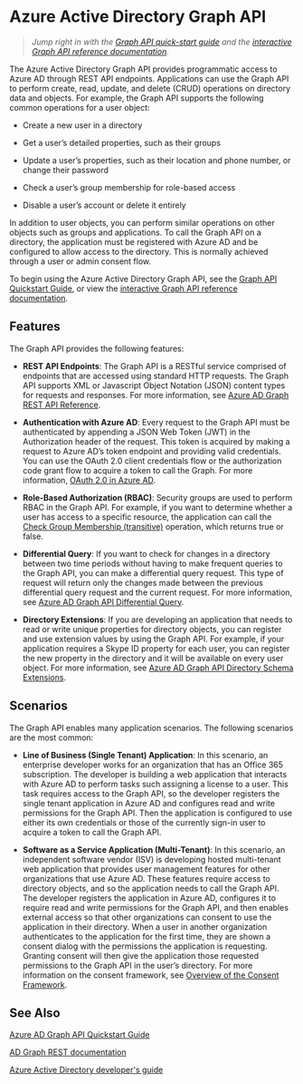 <properties
   pageTitle="Azure Active Directory Graph API | Windows Azure"
   description="An overview and quickstart guide for the Graph API which allows programmatic access to Azure AD through REST API endpoints."
   services="active-directory"
   documentationCenter=""
   authors="msmbaldwin"
   manager="mbaldwin"
   editor="mbaldwin" />
<tags
	ms.service="active-directory"
	ms.date="09/17/2015"
	wacn.date=""/>

# Azure Active Directory Graph API

> *Jump right in with the [Graph API quick-start guide](/documentation/articles/active-directory-graph-api-quickstart) and the [interactive Graph API reference documentation](https://msdn.microsoft.com/Library/Azure/Ad/Graph/api/api-catalog).*

The Azure Active Directory Graph API provides programmatic access to Azure AD through REST API endpoints. Applications can use the Graph API to perform create, read, update, and delete (CRUD) operations on directory data and objects. For example, the Graph API supports the following common operations for a user object:

- Create a new user in a directory

- Get a user’s detailed properties, such as their groups

- Update a user’s properties, such as their location and phone number, or change their password

- Check a user’s group membership for role-based access

- Disable a user’s account or delete it entirely

In addition to user objects, you can perform similar operations on other objects such as groups and applications. To call the Graph API on a directory, the application must be registered with Azure AD and be configured to allow access to the directory. This is normally achieved through a user or admin consent flow.

To begin using the Azure Active Directory Graph API, see the [Graph API Quickstart Guide](/documentation/articles/active-directory-graph-api-quickstart), or view the [interactive Graph API reference documentation](https://msdn.microsoft.com/Library/Azure/Ad/Graph/api/api-catalog).


## Features

The Graph API provides the following features:

- **REST API Endpoints**: The Graph API is a RESTful service comprised of endpoints that are accessed using standard HTTP requests. The Graph API supports XML or Javascript Object Notation (JSON) content types for requests and responses. For more information, see [Azure AD Graph REST API Reference](https://msdn.microsoft.com/zh-cn/library/azure/hh974478.aspx).

- **Authentication with Azure AD**: Every request to the Graph API must be authenticated by appending a JSON Web Token (JWT) in the Authorization header of the request. This token is acquired by making a request to Azure AD’s token endpoint and providing valid credentials. You can use the OAuth 2.0 client credentials flow or the authorization code grant flow to acquire a token to call the Graph. For more information, [OAuth 2.0 in Azure AD](https://msdn.microsoft.com/zh-cn/library/azure/dn645545.aspx).

- **Role-Based Authorization (RBAC)**: Security groups are used to perform RBAC in the Graph API. For example, if you want to determine whether a user has access to a specific resource, the application can call the [Check Group Membership (transitive)](https://msdn.microsoft.com/zh-cn/library/azure/dn151601.aspx) operation, which returns true or false.

- **Differential Query**: If you want to check for changes in a directory between two time periods without having to make frequent queries to the Graph API, you can make a differential query request. This type of request will return only the changes made between the previous differential query request and the current request. For more information, see [Azure AD Graph API Differential Query](https://msdn.microsoft.com/zh-cn/library/azure/jj836245.aspx).

- **Directory Extensions**: If you are developing an application that needs to read or write unique properties for directory objects, you can register and use extension values by using the Graph API. For example, if your application requires a Skype ID property for each user, you can register the new property in the directory and it will be available on every user object. For more information, see [Azure AD Graph API Directory Schema Extensions](https://msdn.microsoft.com/zh-cn/library/azure/dn720459.aspx).

## Scenarios

The Graph API enables many application scenarios. The following scenarios are the most common:

- **Line of Business (Single Tenant) Application**: In this scenario, an enterprise developer works for an organization that has an Office 365 subscription. The developer is building a web application that interacts with Azure AD to perform tasks such assigning a license to a user. This task requires access to the Graph API, so the developer registers the single tenant application in Azure AD and configures read and write permissions for the Graph API. Then the application is configured to use either its own credentials or those of the currently sign-in user to acquire a token to call the Graph API.

- **Software as a Service Application (Multi-Tenant)**: In this scenario, an independent software vendor (ISV) is developing hosted multi-tenant web application that provides user management features for other organizations that use Azure AD. These features require access to directory objects, and so the application needs to call the Graph API. The developer registers the application in Azure AD, configures it to require read and write permissions for the Graph API, and then enables external access so that other organizations can consent to use the application in their directory. When a user in another organization authenticates to the application for the first time, they are shown a consent dialog with the permissions the application is requesting.  Granting consent will then give the application those requested permissions to the Graph API in the user’s directory. For more information on the consent framework, see [Overview of the Consent Framework](https://msdn.microsoft.com/zh-cn/library/azure/dn132599.aspx#BKMK_Consent).

## See Also

[Azure AD Graph API Quickstart Guide](/documentation/articles/active-directory-graph-api-quickstart)

[AD Graph REST documentation](https://msdn.microsoft.com/zh-cn/library/azure/hh974476.aspx)

[Azure Active Directory developer's guide](/documentation/articles/active-directory-developers-guide)
